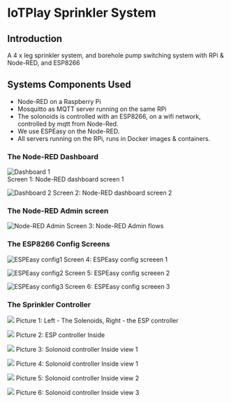 # IoTPlay Sprinkler System


## Introduction

A 4 x leg sprinkler system, and borehole pump switching system with RPi &amp; Node-RED, and ESP8266

## Systems Components Used

- Node-RED on a Raspberry Pi
- Mosquitto as MQTT server running on the same RPi
- The solonoids is controlled with an ESP8266, on a wifi network, controlled by mqtt from Node-Red.
- We use ESPEasy on the Node-RED.
- All servers running on the RPi, runs in Docker images & containers.

### The Node-RED Dashboard
![Dashboard 1](images/Node-RED_Dashboard_Screen1.png)   
  Screen 1: Node-RED dashboard screen 1

![Dashboard 2](images/Node-RED_Dashboard_Screen2.png)
Screen 2: Node-RED dashboard screen 2

### The Node-RED Admin screen
![Node-RED Admin](images/Node-RED_Flows.png)
Screen 3: Node-RED Admin flows

### The ESP8266 Config Screens

![ESPEasy config1](images/ESP8266_config_1.png)
Screen 4: ESPEasy config screeen 1

![ESPEasy config2](images/ESP8266_config_2.png)
Screen 5: ESPEasy config screeen 2

![ESPEasy config3](images/ESP8266_config_3.png)
Screen 6: ESPEasy config screeen 3

### The Sprinkler Controller

![](images/Sprinkler_controller_AandB.jpg)
Picture 1: Left - The Solenoids, Right - the ESP controller

![](images/Sprinkler_controllerA_1-Inside.jpg)
Picture 2: ESP controller Inside

![](images/Sprinkler_controllerB_2a-Inside.jpg)
Picture 3: Solonoid controller Inside view 1

![](images/Sprinkler_controllerB_2a-Inside.jpg)
Picture 4: Solonoid controller Inside view 1

![](images/Sprinkler_controllerB_2b-Inside.jpg)
Picture 5: Solonoid controller Inside view 2

![](images/Sprinkler_controllerB_2c-Inside.jpg)
Picture 6: Solonoid controller Inside view 3
